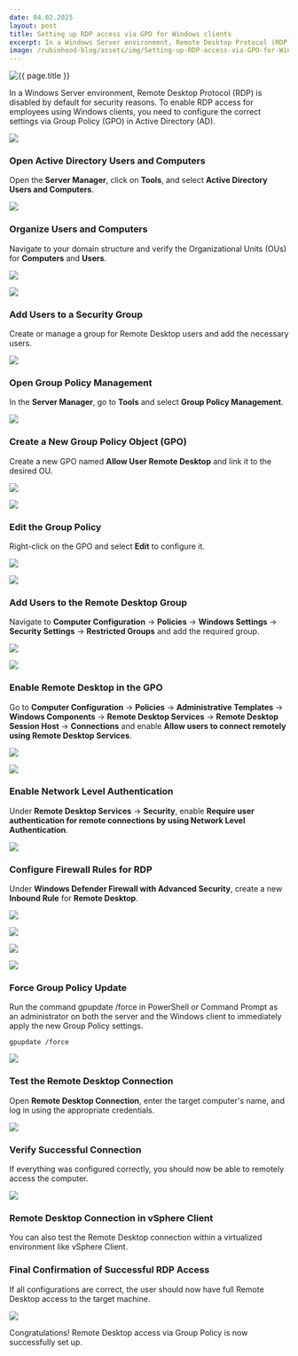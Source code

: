 ```yaml
---
date: 04.02.2025
layout: post
title: Setting up RDP access via GPO for Windows clients
excerpt: In a Windows Server environment, Remote Desktop Protocol (RDP) is disabled by default for security reasons. To enable RDP access for employees using Windows clients, you need to configure the correct settings via Group Policy (GPO) in Active Directory (AD). 
image: /rubinhood-blog/assets/img/Setting-up-RDP-access-via-GPO-for-Windows-clients/023.jpg
---
```


<img src="{{ page.image }}" alt="{{ page.title }}" loading="lazy">

In a Windows Server environment, Remote Desktop Protocol (RDP) is disabled by default for security reasons. To enable RDP access for employees using Windows clients, you need to configure the correct settings via Group Policy (GPO) in Active Directory (AD).  

![](/rubinhood-blog/assets/img/Setting-up-RDP-access-via-GPO-for-Windows-clients/023.jpg)

### Open Active Directory Users and Computers
Open the **Server Manager**, click on **Tools**, and select **Active Directory Users and Computers**.

![](/rubinhood-blog/assets/img/Setting-up-RDP-access-via-GPO-for-Windows-clients/001.jpg)

### Organize Users and Computers
Navigate to your domain structure and verify the Organizational Units (OUs) for **Computers** and **Users**.

![](/rubinhood-blog/assets/img/Setting-up-RDP-access-via-GPO-for-Windows-clients/002.jpg)

![](/rubinhood-blog/assets/img/Setting-up-RDP-access-via-GPO-for-Windows-clients/003.jpg)

### Add Users to a Security Group
Create or manage a group for Remote Desktop users and add the necessary users.

![](/rubinhood-blog/assets/img/Setting-up-RDP-access-via-GPO-for-Windows-clients/004.jpg)

### Open Group Policy Management
In the **Server Manager**, go to **Tools** and select **Group Policy Management**.

![](/rubinhood-blog/assets/img/Setting-up-RDP-access-via-GPO-for-Windows-clients/005.jpg)

### Create a New Group Policy Object (GPO)
Create a new GPO named **Allow User Remote Desktop** and link it to the desired OU.

![](/rubinhood-blog/assets/img/Setting-up-RDP-access-via-GPO-for-Windows-clients/006.jpg)

![](/rubinhood-blog/assets/img/Setting-up-RDP-access-via-GPO-for-Windows-clients/007.jpg)

### Edit the Group Policy
Right-click on the GPO and select **Edit** to configure it.

![](/rubinhood-blog/assets/img/Setting-up-RDP-access-via-GPO-for-Windows-clients/008.jpg)

![](/rubinhood-blog/assets/img/Setting-up-RDP-access-via-GPO-for-Windows-clients/009.jpg)

### Add Users to the Remote Desktop Group
Navigate to **Computer Configuration** → **Policies** → **Windows Settings** → **Security Settings** → **Restricted Groups** and add the required group.

![](/rubinhood-blog/assets/img/Setting-up-RDP-access-via-GPO-for-Windows-clients/010.jpg)

![](/rubinhood-blog/assets/img/Setting-up-RDP-access-via-GPO-for-Windows-clients/011.jpg)

### Enable Remote Desktop in the GPO
Go to **Computer Configuration** → **Policies** → **Administrative Templates** → **Windows Components** → **Remote Desktop Services** → **Remote Desktop Session Host** → **Connections** and enable **Allow users to connect remotely using Remote Desktop Services**.

![](/rubinhood-blog/assets/img/Setting-up-RDP-access-via-GPO-for-Windows-clients/012.jpg)

![](/rubinhood-blog/assets/img/Setting-up-RDP-access-via-GPO-for-Windows-clients/013.jpg)

### Enable Network Level Authentication
Under **Remote Desktop Services** → **Security**, enable **Require user authentication for remote connections by using Network Level Authentication**.

![](/rubinhood-blog/assets/img/Setting-up-RDP-access-via-GPO-for-Windows-clients/014.jpg)

### Configure Firewall Rules for RDP
Under **Windows Defender Firewall with Advanced Security**, create a new **Inbound Rule** for **Remote Desktop**.

![](/rubinhood-blog/assets/img/Setting-up-RDP-access-via-GPO-for-Windows-clients/015.jpg)

![](/rubinhood-blog/assets/img/Setting-up-RDP-access-via-GPO-for-Windows-clients/016.jpg)

![](/rubinhood-blog/assets/img/Setting-up-RDP-access-via-GPO-for-Windows-clients/017.jpg)


![](/rubinhood-blog/assets/img/Setting-up-RDP-access-via-GPO-for-Windows-clients/018.jpg)

### Force Group Policy Update
Run the command gpupdate /force in PowerShell or Command Prompt as an administrator on both the server and the Windows client to immediately apply the new Group Policy settings.

``` gpupdate /force ```

![](/rubinhood-blog/assets/img/Setting-up-RDP-access-via-GPO-for-Windows-clients/019.jpg)

### Test the Remote Desktop Connection
Open **Remote Desktop Connection**, enter the target computer's name, and log in using the appropriate credentials.

![](/rubinhood-blog/assets/img/Setting-up-RDP-access-via-GPO-for-Windows-clients/020.jpg)

### Verify Successful Connection
If everything was configured correctly, you should now be able to remotely access the computer.

![](/rubinhood-blog/assets/img/Setting-up-RDP-access-via-GPO-for-Windows-clients/021.jpg)

### Remote Desktop Connection in vSphere Client
You can also test the Remote Desktop connection within a virtualized environment like vSphere Client.

### Final Confirmation of Successful RDP Access
If all configurations are correct, the user should now have full Remote Desktop access to the target machine.

![](/rubinhood-blog/assets/img/Setting-up-RDP-access-via-GPO-for-Windows-clients/022.jpg)

Congratulations! Remote Desktop access via Group Policy is now successfully set up.
